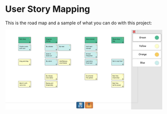 # User Story Mapping

This is the road map and a sample of what you can do with this project:

![Roadmap](documents/roadmap.png) 